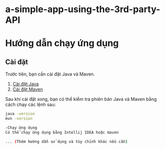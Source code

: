 # a-simple-app-using-the-3rd-party-API
# Hướng dẫn chạy ứng dụng

## Cài đặt

Trước tiên, bạn cần cài đặt Java và Maven.

1. [Cài đặt Java](https://www.oracle.com/java/technologies/javase-downloads.html)
2. [Cài đặt Maven](https://maven.apache.org/download.cgi)

Sau khi cài đặt xong, bạn có thể kiểm tra phiên bản Java và Maven bằng cách chạy các lệnh sau:

```bash
java -version
mvn -version

-Chạy ứng dụng
Có thể chạy ứng dụng bằng Intellij IDEA hoặc maven

... (Thêm hướng dẫn sử dụng và tùy chỉnh khác nếu cần)







